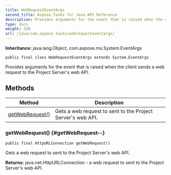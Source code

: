 ```yaml
---
title: WebRequestEventArgs
second_title: Aspose.Tasks for Java API Reference
description: Provides arguments for the event that is raised when the client sends a web request to the Project Servers web API.
type: docs
weight: 326
url: /java/com.aspose.tasks/webrequesteventargs/
---
```


**Inheritance:**
java.lang.Object, com.aspose.ms.System.EventArgs
```
public final class WebRequestEventArgs extends System.EventArgs
```

Provides arguments for the event that is raised when the client sends a web request to the Project Server's web API.
## Methods

| Method | Description |
| --- | --- |
| [getWebRequest()](#getWebRequest--) | Gets a web request to sent to the Project Server's web API. |
### getWebRequest() {#getWebRequest--}
```
public final HttpURLConnection getWebRequest()
```


Gets a web request to sent to the Project Server's web API.

**Returns:**
java.net.HttpURLConnection - a web request to sent to the Project Server's web API.
